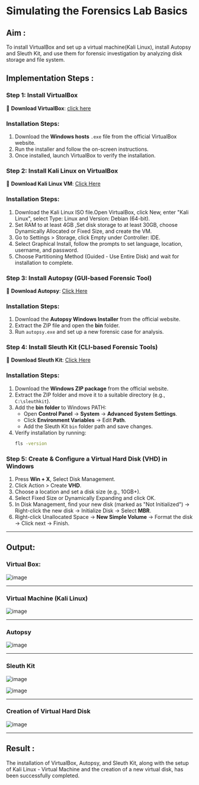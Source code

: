 # Simulating the Forensics Lab Basics

## Aim :
   To install VirtualBox and set up a virtual machine(Kali Linux), install Autopsy and Sleuth Kit, and use them for forensic investigation by analyzing disk storage and file system.

## **Implementation Steps :**

### **Step 1: Install VirtualBox**
🔗 **Download VirtualBox**: [click here](https://virtualbox.en.softonic.com/)  

### **Installation Steps:**
1. Download the **Windows hosts** `.exe` file from the official VirtualBox website.  
2. Run the installer and follow the on-screen instructions.  
3. Once installed, launch VirtualBox to verify the installation.


### **Step 2: Install Kali Linux on VirtualBox**
🔗 **Download Kali Linux VM**: [Click Here](https://www.kali.org/get-kali/#kali-virtual-machines)  

### **Installation Steps:**
1. Download the Kali Linux ISO file.Open VirtualBox, click New, enter "Kali Linux", select Type: Linux and Version: Debian (64-bit).  
2. Set RAM to at least 4GB ,Set disk storage to at least 30GB, choose Dynamically Allocated or Fixed Size, and create the VM. 
3. Go to Settings > Storage, click Empty under Controller: IDE. 
4. Select Graphical Install, follow the prompts to set language, location, username, and password.
5. Choose Partitioning Method (Guided - Use Entire Disk) and wait for installation to complete.


### **Step 3: Install Autopsy (GUI-based Forensic Tool)**
🔗 **Download Autopsy**: [Click Here](https://www.autopsy.com/download/)  

### **Installation Steps:**
1. Download the **Autopsy Windows Installer** from the official website.  
2. Extract the ZIP file and open the **bin** folder.  
3. Run `autopsy.exe` and set up a new forensic case for analysis.


### **Step 4: Install Sleuth Kit (CLI-based Forensic Tools)**
🔗 **Download Sleuth Kit**: [Click Here](https://sleuthkit.org/download.php)  

### **Installation Steps:**
1. Download the **Windows ZIP package** from the official website.  
2. Extract the ZIP folder and move it to a suitable directory (e.g., `C:\sleuthkit`).  
3. Add the **bin folder** to Windows PATH:
   - Open **Control Panel** → **System** → **Advanced System Settings**.  
   - Click **Environment Variables** → Edit **Path**.  
   - Add the Sleuth Kit `bin` folder path and save changes.  
4. Verify installation by running:
   ```sh
   fls -version


### **Step 5: Create & Configure a Virtual Hard Disk (VHD) in Windows**

1. Press **Win + X**, Select Disk Management.
2. Click Action > Create **VHD**.
3. Choose a location and set a disk size (e.g., 10GB+).
4. Select Fixed Size or Dynamically Expanding and click OK.
5. In Disk Management, find your new disk (marked as "Not Initialized") -> Right-click the new disk → Initialize Disk → Select **MBR**.
6. Right-click Unallocated Space → **New Simple Volume** → Format the disk -> Click next → Finish.

---

## Output:

### **Virtual Box:**

![image](https://github.com/user-attachments/assets/9ff4519c-8aaa-4438-949b-1a91051644b9)


---

### **Virtual Machine (Kali Linux)**

![image](https://github.com/user-attachments/assets/b8c5392f-c1ef-4490-ac5c-15ca308a8133)



---

### **Autopsy**

![image](https://github.com/user-attachments/assets/5905e86f-29d3-402e-bd90-459fa575488e)


---

### **Sleuth Kit**

![image](https://github.com/user-attachments/assets/a3ef8e09-f649-43dc-b1fe-af30015b848c)

![image](https://github.com/user-attachments/assets/7c823d54-4467-4f96-b792-43f25f314d4b)



---

### **Creation of Virtual Hard Disk**

![image](https://github.com/user-attachments/assets/30a98b74-cf22-4aeb-95c7-213335a0b48d)


---

## Result :
The installation of VirtualBox, Autopsy, and Sleuth Kit, along with the setup of Kali Linux - Virtual Machine and the creation of a new virtual disk, has been successfully completed.
